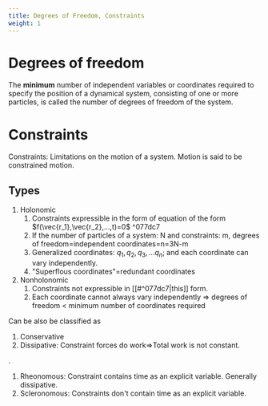 ```yaml
---
title: Degrees of Freedom, Constraints
weight: 1
---
```

# Degrees of freedom
The **minimum** number of independent variables or coordinates required to specify the position of a dynamical system, consisting of one or more particles, is called the number of degrees of freedom of the system.

# Constraints
Constraints: Limitations on the motion of a system.
Motion is said to be constrained motion.
## Types
1. Holonomic
	1. Constraints expressible in the form of equation of the form $f(\vec{r_1},\vec{r_2},...,t)=0$ ^077dc7
	2. If the number of particles of a system: N and constraints: m, degrees of freedom=independent coordinates=n=3N-m
	3. Generalized coordinates: $q_1,q_2,q_3,...q_n$; and each coordinate can vary independently.
	4. "Superflous coordinates"=redundant coordinates
5. Nonholonomic
	1. Constraints not expressible in [[#^077dc7|this]] form.
	2. Each coordinate cannot always vary independently ⇒ degrees of freedom < minimum number of coordinates required

Can be also be classified as
1. Conservative
2. Dissipative: Constraint forces do work⇒Total work is not constant.

.
1. Rheonomous: Constraint contains time as an explicit variable. Generally dissipative.
2. Scleronomous: Constraints don't contain time as an explicit variable.